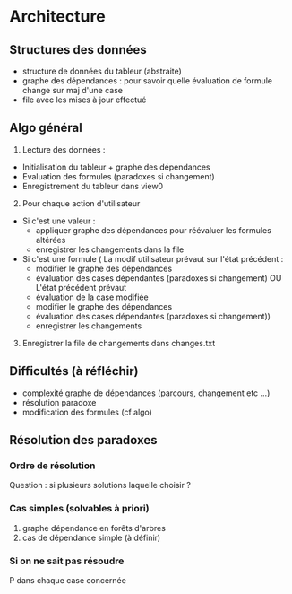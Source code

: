 # Architecture
## Structures des données 
- structure de données du tableur (abstraite)
- graphe des dépendances : pour savoir quelle évaluation de formule change sur maj d'une case
- file avec les mises à jour effectué 
## Algo général
1. Lecture des données :
  - Initialisation du tableur + graphe des dépendances
  - Evaluation des formules (paradoxes si changement)
  - Enregistrement du tableur dans view0
2. Pour chaque action d'utilisateur
  - Si c'est une valeur : 
	  + appliquer graphe des dépendances pour réévaluer les formules altérées 
      + enregistrer les changements dans la file
  - Si c'est une formule
      ( La modif utilisateur prévaut sur l'état précédent :
	   + modifier le graphe des dépendances 
	   + évaluation des cases dépendantes (paradoxes si changement)
	  OU 
	   L'état précédent prévaut
	  + évaluation de la case modifiée 
      + modifier le graphe des dépendances
	  + évaluation des cases dépendantes (paradoxes si changement))
	  + enregistrer les changements
3. Enregistrer la file de changements dans changes.txt
  
## Difficultés (à réfléchir)
- complexité graphe de dépendances (parcours, changement etc ...) 
- résolution paradoxe 
- modification des formules (cf algo)

## Résolution des paradoxes
### Ordre de résolution
Question : si plusieurs solutions laquelle choisir ?

### Cas simples (solvables à priori) 
1. graphe dépendance en forêts d'arbres
2. cas de dépendance simple (à définir)

### Si on ne sait pas résoudre 
P dans chaque case concernée 

